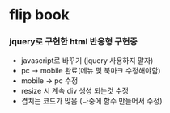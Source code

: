 # flip book
### jquery로 구현한 html 반응형 구현중

- javascript로 바꾸기 (jquery 사용하지 말자)
- pc -> mobile 완료(메뉴 및 북마크 수정해야함)
- mobile -> pc 수정
- resize 시 계속 div 생성 되는것 수정
- 겹치는 코드가 많음 (나중에 함수 만들어서 수정)
